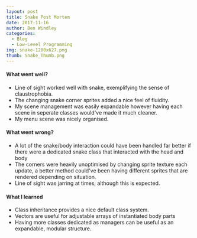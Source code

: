 ```yaml
---
layout: post
title: Snake Post Mortem
date: 2017-11-16
author: Ben Windley
categories:
  - Blog
  - Low-Level Programming
img: snake-1200x627.png
thumb: Snake_Thumb.png
---
```

<!--more-->
#### What went well?
- Line of sight worked well with snake, exemplifying the sense of claustrophobia.
- The changing snake corner sprites added a nice feel of fluidity.
- My scene management was easily expandable however having each scene in seperate classes would've made it much cleaner.
- My menu scene was nicely organised.

#### What went wrong?
- A lot of the snake/body interaction could have been handled far better if there were a dedicated snake class that interacted with the head and body
- The corners were heavily unoptimised by changing sprite texture each update, a better method could've been having different sprites that are rendered depending on situation.
- Line of sight was jarring at times, although this is expected.

#### What I learned
- Class inheritance provides a nice default class system.
- Vectors are useful for adjustable arrays of instantiated body parts
- Having more classes dedicated as managers can be useful as an expandable, modular structure.
